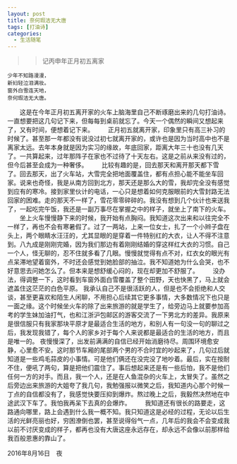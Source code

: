 ```yaml
---
layout: post
title: 奈何瑕洁无大唐
tags: [打油诗]
categories:
  - 生活随笔
---
```


>>记丙申年正月初五离家

    少年不知路漫漫，
    新妇轻泣泪满妆。
    窗外白雪连天地，
    奈何瑕洁无大唐。


　　这是在今年正月初五离开家的火车上脑海里自己不断琢磨出来的几句打油诗。一直想要把这几句记下来，但每每到桌前就忘了。今天一个偶然的瞬间又想起来了，又有时间，便想着记下来。
　　正月初五就离开家，印象里只有高三补习的时候了。甚至那一年都没有说没过初七就离开家的，或许也是因为当时高中也不是离家太远。去年本身就是因为实习的缘故，年底回家，距离大年三十也没有几天了。一共算起来，过年那阵子在家也不过待了十天左右。这是之前从来没有过的，但今后甚至会成为一种奢侈。
　　比较有趣的是，回去那天和离开那天都下雪了。回去那天，出了火车站，大雪完全把地面覆盖住，都有点担心能不能坐车回家。说来也奇怪，我是从南方回到北方，那天还是那么大的雪，我却完全没有感觉到应有的寒冷。接到家里伙计的电话，一心只是想着如何克服眼前的大雪封路无法回家的困难。走的那天不一样了，雪花零零碎碎的。我没有想到几个伙计也来送我了，一起吃完午饭，我还是一副万事尽在掌握之中的样子，就坐上了南下的火车。
　　坐上火车慢慢静下来的时候，我开始有点胸闷。我知道这次出来和以往完全不一样了，再也不会有寒暑假了。过了一两站，上来一位女士，扎了一个小辫子盘在头上，两个眼睛水汪汪的，尤其显眼的是穿着一件特别红的大衣，让人不得不注意到。八九成是刚刚完婚，因为我们那边有着刚刚结婚的穿这样红大衣的习惯。自己一个人，怪无聊的，忍不住就多看了几眼。慢慢就觉得有点不对，红衣女的眼光有点呆滞地望着窗外，不时还会感觉到她脸部的抽泣。我不知道她为什么会哭，也不好意思去问她怎么了。但本来是想舒缓心闷的，现在却更加不舒服了。
　　没办法，得调整一下，这时看到车窗外面白雪覆盖了整个田野，天也快黑了，马上就会遮盖住这茫茫的白色平原。
    我承认自己不是很活跃的人，但是也不会拒绝和人交谈，甚至更喜欢和陌生人闲聊，不用担心后续其它更多事情，大多数情况下也只是一面之缘。这个时候坐火车的除了出来旅游的就是学生了，给旁边马上就要参加高考的学生妹加油打气，也和江浙沪包邮区的游客交流了一下男北方的差异。我原来是很信服只有我家那块平原才是最适合生活的地方，和别人有一句没一句的聊过之后，我发现我错了，每个人的家乡对于每个人来说都是最适合的生活的地方，而且是唯一的。
    夜慢慢深了，出发前满满的自信已经开始消磨待尽。周围环境愈安静，心里愈不安。这时那节车厢的尾部两个男的不合时宜的吵起来了，几句过后就知道是一些鸡毛蒜皮的小事情。可是他们俩还在没完没了地吵着。最后，实在按耐不住，便吼了两句，算是把他们震住了。事后想起来还是有一些后怕，我不是他们任何一方的对手。而且，我一个人，还是在人鱼混杂的火车上，太冒失了。虽然之后旁边出来旅游的大姐夸了我几句，我勉强报以微笑之后，我知道内心那个时候一丁点的自信都没有了，我感觉快要压抑到爆炸。熬过晚上之后，我毅然决然地在中途武汉下车了。我怕我再呆下去真的会爆炸。
　　我知道还有很长的路要走，这路通向哪里，路上会遇到什么我一概不知。我只知道这是必经的过程，无论以后生活的光鲜亮丽也好，穷困潦倒也罢，甚至说得俗气一点，几年后的我会不会变成我以前不讨厌变成的样子，都再也没有大唐这座永远存在，却永远不会像以前那样给我百般恩惠的靠山了。

2016年8月16日　夜
